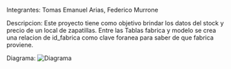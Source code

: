 Integrantes:
Tomas Emanuel Arias,
Federico Murrone

Descripcion: 
Este proyecto tiene como objetivo brindar los datos del stock y precio de un local de zapatillas. Entre las Tablas fabrica y modelo se crea una relacion de id_fabrica como clave foranea para saber de que fabrica proviene.

Diagrama:
![Diagrama](https://github.com/user-attachments/assets/e85b16a7-e55b-4a56-8dc0-5b8ac12d8b95)
